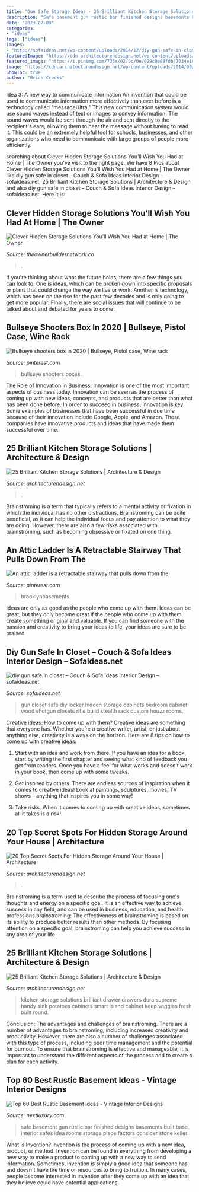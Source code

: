 ```yaml
---
title: "Gun Safe Storage Ideas - 25 Brilliant Kitchen Storage Solutions"
description: "Safe basement gun rustic bar finished designs basements built base interior safes idea rooms storage place factors consider stone keller"
date: "2023-07-09"
categories:
- "ideas"
tags: ["ideas"]
images:
- "http://sofaideas.net/wp-content/uploads/2014/12/diy-gun-safe-in-closet.jpg"
featuredImage: "https://cdn.architecturendesign.net/wp-content/uploads/2014/09/25-Mullet-Cabinetry-Kitchen-Corner-Drawers.jpg"
featured_image: "https://i.pinimg.com/736x/02/9c/0e/029c0e68fdb47034e16d7782673d860c.jpg"
image: "https://cdn.architecturendesign.net/wp-content/uploads/2014/09/Top-Secret-Spots-For-Hidden-Storage-22.jpg"
ShowToc: true
author: "Brice Crooks"
---
```



Idea 3: A new way to communicate information
An invention that could be used to communicate information more effectively than ever before is a technology called "messageUltra." This new communication system would use sound waves instead of text or images to convey information. The sound waves would be sent through the air and sent directly to the recipient's ears, allowing them to hear the message without having to read it. This could be an extremely helpful tool for schools, businesses, and other organizations who need to communicate with large groups of people more efficiently.

	

		
searching about Clever Hidden Storage Solutions You’ll Wish You Had at Home | The Owner you've visit to the right page. We have 8 Pics about Clever Hidden Storage Solutions You’ll Wish You Had at Home | The Owner like diy gun safe in closet – Couch &amp; Sofa Ideas Interior Design – sofaideas.net, 25 Brilliant Kitchen Storage Solutions | Architecture &amp; Design and also diy gun safe in closet – Couch &amp; Sofa Ideas Interior Design – sofaideas.net. Here it is:
		
    
## Clever Hidden Storage Solutions You’ll Wish You Had At Home | The Owner

<img loading=lazy src="https://theownerbuildernetwork.co/wp-content/uploads/2015/10/Clever-Hidden-Storage-04.jpg" onerror="this.onerror=null;this.src='https://tse1.mm.bing.net/th?id=OIP.t3oA7y3_3XubSHPUEukcBQHaLG&amp;pid=15.1';" alt="Clever Hidden Storage Solutions You’ll Wish You Had at Home | The Owner">

_Source: theownerbuildernetwork.co_

>. 

	

If you're thinking about what the future holds, there are a few things you can look to. One is ideas, which can be broken down into specific proposals or plans that could change the way we live or work. Another is technology, which has been on the rise for the past few decades and is only going to get more popular. Finally, there are social issues that will continue to be talked about and debated for years to come.

    
## Bullseye Shooters Box In 2020 | Bullseye, Pistol Case, Wine Rack

<img loading=lazy src="https://i.pinimg.com/736x/74/f7/cc/74f7cc6bf2fb2329d0f21d954ad17569.jpg" onerror="this.onerror=null;this.src='https://tse1.mm.bing.net/th?id=OIP.vsHn0JdR3zvalHUTD0e6cwHaJ3&amp;pid=15.1';" alt="Bullseye shooters box in 2020 | Bullseye, Pistol case, Wine rack">

_Source: pinterest.com_

>bullseye shooters boxes. 

	

The Role of Innovation in Business:
Innovation is one of the most important aspects of business today. Innovation can be seen as the process of coming up with new ideas, concepts, and products that are better than what has been done before. In order to succeed in business, innovation is key. Some examples of businesses that have been successful in due time because of their innovation include Google, Apple, and Amazon. These companies have innovative products and ideas that have made them successful over time.

    
## 25 Brilliant Kitchen Storage Solutions | Architecture &amp; Design

<img loading=lazy src="https://cdn.architecturendesign.net/wp-content/uploads/2014/09/25-Mullet-Cabinetry-Kitchen-Corner-Drawers.jpg" onerror="this.onerror=null;this.src='https://tse3.mm.bing.net/th?id=OIP.748ptL36zV8QrA8u0XiEhAHaJ3&amp;pid=15.1';" alt="25 Brilliant Kitchen Storage Solutions | Architecture &amp; Design">

_Source: architecturendesign.net_

>. 

	

Brainstroming is a term that typically refers to a mental activity or fixation in which the individual has no other distractions. Brainstroming can be quite beneficial, as it can help the individual focus and pay attention to what they are doing. However, there are also a few risks associated with brainstroming, such as becoming obsessive or fixated on one thing.

    
## An Attic Ladder Is A Retractable Stairway That Pulls Down From The

<img loading=lazy src="https://i.pinimg.com/736x/02/9c/0e/029c0e68fdb47034e16d7782673d860c.jpg" onerror="this.onerror=null;this.src='https://tse4.mm.bing.net/th?id=OIP.HJxK-DSM0BKzUEZXuFGiLAHaLH&amp;pid=15.1';" alt="An attic ladder is a retractable stairway that pulls down from the">

_Source: pinterest.com_

>brooklynbasements. 

	

Ideas are only as good as the people who come up with them.
Ideas can be great, but they only become great if the people who come up with them create something original and valuable. If you can find someone with the passion and creativity to bring your ideas to life, your ideas are sure to be praised.

    
## Diy Gun Safe In Closet – Couch &amp; Sofa Ideas Interior Design – Sofaideas.net

<img loading=lazy src="http://sofaideas.net/wp-content/uploads/2014/12/diy-gun-safe-in-closet.jpg" onerror="this.onerror=null;this.src='https://tse2.mm.bing.net/th?id=OIP.bpC6oPzaN2UuRXlLWxdSygHaJ4&amp;pid=15.1';" alt="diy gun safe in closet – Couch &amp; Sofa Ideas Interior Design – sofaideas.net">

_Source: sofaideas.net_

>gun closet safe diy locker hidden storage cabinets bedroom cabinet wood shotgun closets rifle build stealth rack custom houzz rooms. 

	

Creative ideas: How to come up with them?
Creative ideas are something that everyone has. Whether you’re a creative writer, artist, or just about anything else, creativity is always on the horizon. Here are 8 tips on how to come up with creative ideas:
1. Start with an idea and work from there. If you have an idea for a book, start by writing the first chapter and seeing what kind of feedback you get from readers. Once you have a feel for what works and doesn’t work in your book, then come up with some tweaks.

2. Get inspired by others. There are endless sources of inspiration when it comes to creative ideas! Look at paintings, sculptures, movies, TV shows – anything that inspires you in some way!

3. Take risks. When it comes to coming up with creative ideas, sometimes all it takes is a risk!

    
## 20 Top Secret Spots For Hidden Storage Around Your House | Architecture

<img loading=lazy src="https://cdn.architecturendesign.net/wp-content/uploads/2014/09/Top-Secret-Spots-For-Hidden-Storage-22.jpg" onerror="this.onerror=null;this.src='https://tse4.mm.bing.net/th?id=OIP.B6C42fBEv6s-8IjhZq_xwwHaJx&amp;pid=15.1';" alt="20 Top Secret Spots For Hidden Storage Around Your House | Architecture">

_Source: architecturendesign.net_

>. 

	

Brainstroming is a term used to describe the process of focusing one's thoughts and energy on a specific goal. It is an effective way to achieve success in any field, and can be used in business, education, and health professions.brainstroming: The effectiveness of brainstroming is based on its ability to produce better results than other methods. By focusing attention on a specific goal, brainstroming can help you achieve success in any area of your life.

    
## 25 Brilliant Kitchen Storage Solutions | Architecture &amp; Design

<img loading=lazy src="http://cdn.architecturendesign.net/wp-content/uploads/2014/09/21-Dura-Supreme-Kitchen-Spice-Drawer.jpg" onerror="this.onerror=null;this.src='https://tse2.mm.bing.net/th?id=OIP.hydebwFMqj_C4EQi3HUoQQHaJ3&amp;pid=15.1';" alt="25 Brilliant Kitchen Storage Solutions | Architecture &amp; Design">

_Source: architecturendesign.net_

>kitchen storage solutions brilliant drawer drawers dura supreme handy sink potatoes cabinets smart island cabinet keep veggies fresh built round. 

	

Conclusion: The advantages and challenges of brainstroming.
There are a number of advantages to brainstroming, including increased creativity and productivity. However, there are also a number of challenges associated with this type of process, including poor time management and the potential for burnout. To ensure that brainstroming is effective and manageable, it is important to understand the different aspects of the process and to create a plan for each activity.

    
## Top 60 Best Rustic Basement Ideas - Vintage Interior Designs

<img loading=lazy src="http://nextluxury.com/wp-content/uploads/rustic-basement-bar-idea-with-built-in-home-safe.jpg" onerror="this.onerror=null;this.src='https://tse1.mm.bing.net/th?id=OIP.ZA4DFHmOiafgbji2Rs_BHwHaE7&amp;pid=15.1';" alt="Top 60 Best Rustic Basement Ideas - Vintage Interior Designs">

_Source: nextluxury.com_

>safe basement gun rustic bar finished designs basements built base interior safes idea rooms storage place factors consider stone keller. 

	

What is Invention?
Invention is the process of coming up with a new idea, product, or method. Invention can be found in everything from developing a new way to make a product to coming up with a new way to send information. Sometimes, invention is simply a good idea that someone has and doesn't have the time or resources to bring to fruition. In many cases, people become interested in invention after they come up with an idea that they believe could have potential applications.

